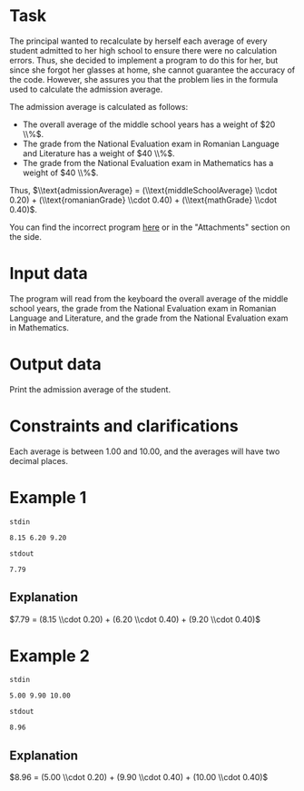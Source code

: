 
# Task
The principal wanted to recalculate by herself each average of every student admitted to her high school to ensure there were no calculation errors. Thus, she decided to implement a program to do this for her, but since she forgot her glasses at home, she cannot guarantee the accuracy of the code. However, she assures you that the problem lies in the formula used to calculate the admission average.

The admission average is calculated as follows:  

* The overall average of the middle school years has a weight of $20 \\%$.  
* The grade from the National Evaluation exam in Romanian Language and Literature has a weight of $40 \\%$.  
* The grade from the National Evaluation exam in Mathematics has a weight of $40 \\%$.  

Thus, $\\text{admissionAverage} = (\\text{middleSchoolAverage} \\cdot 0.20) + (\\text{romanianGrade} \\cdot 0.40) + (\\text{mathGrade} \\cdot 0.40)$.

You can find the incorrect program [here](bad_source.cpp) or in the "Attachments" section on the side.

# Input data
The program will read from the keyboard the overall average of the middle school years, the grade from the National Evaluation exam in Romanian Language and Literature, and the grade from the National Evaluation exam in Mathematics.

# Output data
Print the admission average of the student.

# Constraints and clarifications
Each average is between $1.00$ and $10.00$, and the averages will have two decimal places.

# Example 1
`stdin`
```
8.15 6.20 9.20
```
`stdout`
```
7.79
```
## Explanation

$7.79 = (8.15 \\cdot 0.20) + (6.20 \\cdot 0.40) + (9.20 \\cdot 0.40)$

# Example 2
`stdin`
```
5.00 9.90 10.00
```
`stdout`
```
8.96
```
## Explanation
$8.96 = (5.00 \\cdot 0.20) + (9.90 \\cdot 0.40) + (10.00 \\cdot 0.40)$
